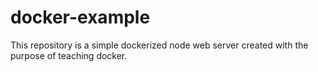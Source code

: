 # docker-example
This repository is a simple dockerized node web server created with the purpose of teaching docker.
